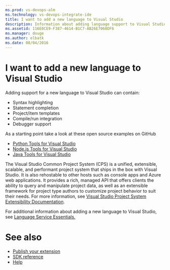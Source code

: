 ```yaml
---
ms.prod: vs-devops-alm
ms.technology: vs-devops-integrate-ide
title: I want to add a new language to Visual Studio
description: Information about adding language support to Visual Studio, with links to Java and Python repositories.
ms.assetid: 116E0CE9-F387-4614-B1C7-AB26E7060DF6
ms.manager: douge
ms.author: elbatk
ms.date: 08/04/2016
---
```


# I want to add a new language to Visual Studio
Adding support for a new language to Visual Studio can contain:
* Syntax highlighting
* Statement completion
* Project/item templates
* Compile/run integration
* Debugger support

As a starting point take a look at these open source examples on GitHub
* [Python Tools for Visual Studio](https://github.com/Microsoft/PTVS)
* [Node.js Tools for Visual Studio](https://github.com/Microsoft/nodejstools)
* [Java Tools for Visual Studio](https://github.com/tunnelvisionlabs/JavaForVS)


The Visual Studio Common Project System (CPS) is a unified, extensible, scalable, and performant project system that ships in the box with Visual Studio. It is also rehostable to other hosts such as console apps and Azure web applications. It provides a rich, managed API that offers clients the ability to query and manipulate project data, as well as an extensible framework for project type authors to customize project behavior to suit their needs. For more information, see [Visual Studio Project System Extensibility Documentation](https://github.com/Microsoft/VSProjectSystem).

For additional information about adding a new language to Visual Studio, see [Language Service Essentials.](https://msdn.microsoft.com/en-us/library/bb166391.aspx)

# See also

* [Publish your extension](/integrate/ide/extensions/publish_extensions/publish.md)
* [SDK reference](/integrate/ide/extensions/sdk.md)
* [Help](/integrate/ide/extensions/help/help.md)